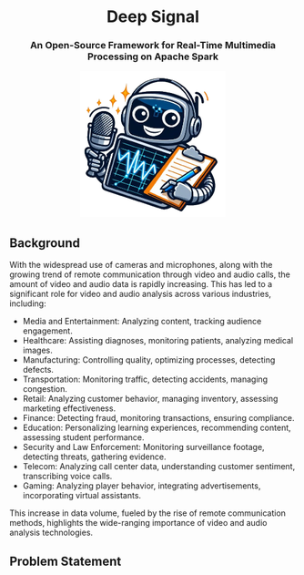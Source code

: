 <div align="center">
  <h1 align="center">Deep Signal</h1> 
  <h3>An Open-Source Framework for Real-Time Multimedia Processing on Apache Spark</h3>
  <kbd>
  <img src="/posts/deep-signal/images/deep-signal.png" width="256px"> 
  </br>
  </kbd>
</div>


## Background
With the widespread use of cameras and microphones, along with the growing trend of remote communication through video and audio calls, the amount of video and audio data is rapidly increasing. This has led to a significant role for video and audio analysis across various industries, including:
- Media and Entertainment: Analyzing content, tracking audience engagement.
- Healthcare: Assisting diagnoses, monitoring patients, analyzing medical images.
- Manufacturing: Controlling quality, optimizing processes, detecting defects.
- Transportation: Monitoring traffic, detecting accidents, managing congestion.
- Retail: Analyzing customer behavior, managing inventory, assessing marketing effectiveness.
- Finance: Detecting fraud, monitoring transactions, ensuring compliance.
- Education: Personalizing learning experiences, recommending content, assessing student performance.
- Security and Law Enforcement: Monitoring surveillance footage, detecting threats, gathering evidence.
- Telecom: Analyzing call center data, understanding customer sentiment, transcribing voice calls.
- Gaming: Analyzing player behavior, integrating advertisements, incorporating virtual assistants.

This increase in data volume, fueled by the rise of remote communication methods, highlights the wide-ranging importance of video and audio analysis technologies.

## Problem Statement
